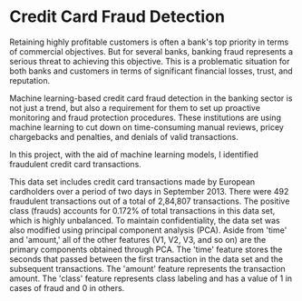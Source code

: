 # Credit Card Fraud Detection

Retaining highly profitable customers is often a bank's top priority in terms of commercial objectives. 
But for several banks, banking fraud represents a serious threat to achieving this objective. This is
a problematic situation for both banks and customers in terms of significant financial losses, trust, 
and reputation. 

Machine learning-based credit card fraud detection in the banking sector is not just a trend, but also a 
requirement for them to set up proactive monitoring and fraud protection procedures. These institutions 
are using machine learning to cut down on time-consuming manual reviews, pricey chargebacks and penalties, 
and denials of valid transactions. 

In this project, with the aid of machine learning models, I identified fraudulent credit card transactions. 

This data set includes credit card transactions made by European cardholders over a period of two days in September 2013. There were 492 fraudulent transactions out of a total of 2,84,807 transactions. The positive class (frauds) accounts for 0.172% of total transactions in this data set, which is highly unbalanced. To maintain confidentiality, the data set was also modified using principal component analysis (PCA). Aside from 'time' and 'amount,' all of the other features (V1, V2, V3, and so on) are the primary components obtained through PCA. The 'time' feature stores the seconds that passed between the first transaction in the data set and the subsequent transactions. The 'amount' feature represents the transaction amount. The 'class' feature represents class labeling and has a value of 1 in cases of fraud and 0 in others.




